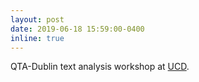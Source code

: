 ```yaml
---
layout: post
date: 2019-06-18 15:59:00-0400
inline: true
---
```


QTA-Dublin text analysis workshop at [UCD](http://textasdata.ucd.ie/). 
